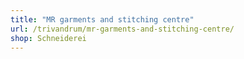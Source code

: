 ```yaml
---
title: "MR garments and stitching centre"
url: /trivandrum/mr-garments-and-stitching-centre/
shop: Schneiderei
---
```


